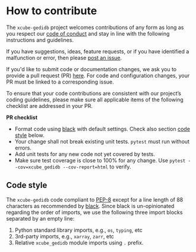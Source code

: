 # How to contribute

The `xcube-gedidb` project welcomes contributions of any form
as long as you respect our [code of conduct](CODE_OF_CONDUCT.md) and stay
in line with the following instructions and guidelines.

If you have suggestions, ideas, feature requests, or if you have identified
a malfunction or error, then please
[post an issue](https://github.com/xcube-dev/xcube-gedidb/issues).

If you'd like to submit code or documentation changes, we ask you to provide a
pull request (PR)
[here](https://github.com/xcube-dev/xcube-gedidb/pulls).
For code and configuration changes, your PR must be linked to a
corresponding issue.

To ensure that your code contributions are consistent with our project’s
coding guidelines, please make sure all applicable items of the following
checklist are addressed in your PR.

**PR checklist**

* Format code using [black](https://black.readthedocs.io/) with default
  settings.
  Check also section [code style](#code-style) below.
* Your change shall not break existing unit tests.
  `pytest` must run without errors.
* Add unit tests for any new code not yet covered by tests.
* Make sure test coverage is close to 100% for any change.
  Use `pytest --cov=xcube_gedidb --cov-report=html` to verify.

## Code style <a name="code-style"></a>

The `xcube-gedidb` code compliant to [PEP-8](https://pep8.org/) except for a line
length of 88 characters as recommended
by [black](https://black.readthedocs.io/).
Since black is un-opinionated regarding the order of imports,
we use the following three import blocks separated by an empty
line:

1. Python standard library imports, e.g., `os`, `typing`, etc
2. 3rd-party imports, e.g., `xarray`, `zarr`, etc
3. Relative `xcube_gedidb` module imports using `.` prefix.
